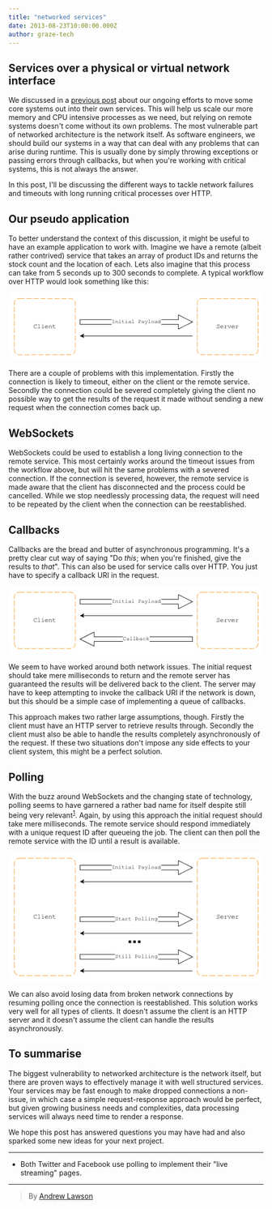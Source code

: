 ```yaml
---
title: "networked services"
date: 2013-08-23T10:00:00.000Z
author: graze-tech
---
```


## Services over a physical or virtual network interface

We discussed in a [previous post](/2013/07/01/service-oriented-communication) about our ongoing efforts to move some core systems out into their own services. This will help us scale our more memory and CPU intensive processes as we need, but relying on remote systems doesn't come without its own problems. The most vulnerable part of networked architecture is the network itself. As software engineers, we should build our systems in a way that can deal with any problems that can arise during runtime. This is usually done by simply throwing exceptions or passing errors through callbacks, but when you're working with critical systems, this is not always the answer.

In this post, I'll be discussing the different ways to tackle network failures and timeouts with long running critical processes over HTTP.

## Our pseudo application

To better understand the context of this discussion, it might be useful to have an example application to work with. Imagine we have a remote (albeit rather contrived) service that takes an array of product IDs and returns the stock count and the location of each. Lets also imagine that this process can take from 5 seconds up to 300 seconds to complete. A typical workflow over HTTP would look something like this:

![Basic HTTP](/content/images/2014/Apr/basic.gif)

There are a couple of problems with this implementation. Firstly the connection is likely to timeout, either on the client or the remote service. Secondly the connection could be severed completely giving the client no possible way to get the results of the request it made without sending a new request when the connection comes back up.

## WebSockets

WebSockets could be used to establish a long living connection to the remote service. This most certainly works around the timeout issues from the workflow above, but will hit the same problems with a severed connection. If the connection is severed, however, the remote service is made aware that the client has disconnected and the process could be cancelled. While we stop needlessly processing data, the request will need to be repeated by the client when the connection can be reestablished.

## Callbacks

Callbacks are the bread and butter of asynchronous programming. It's a pretty clear cut way of saying "Do *this*; when you're finished, give the results to *that*". This can also be used for service calls over HTTP. You just have to specify a callback URI in the request.

![Callback](/content/images/2014/Apr/callback.gif)

We seem to have worked around both network issues. The initial request should take mere milliseconds to return and the remote server has guaranteed the results will be delivered back to the client. The server may have to keep attempting to invoke the callback URI if the network is down, but this should be a simple case of implementing a queue of callbacks.

This approach makes two rather large assumptions, though. Firstly the client must have an HTTP server to retrieve results through. Secondly the client must also be able to handle the results completely asynchronously of the request. If these two situations don't impose any side effects to your client system, this might be a perfect solution.

## Polling

With the buzz around WebSockets and the changing state of technology, polling seems to have garnered a rather bad name for itself despite still being very relevant<sup><a href="#footnote-1">1</a></sup>. Again, by using this approach the initial request should take mere milliseconds. The remote service should respond immediately with a unique request ID after queueing the job. The client can then poll the remote service with the ID until a result is available.

![Polling](/content/images/2014/Apr/polling.gif)

We can also avoid losing data from broken network connections by resuming polling once the connection is reestablished. This solution works very well for all types of clients. It doesn't assume the client is an HTTP server and it doesn't assume the client can handle the results asynchronously.

## To summarise

The biggest vulnerability to networked architecture is the network itself, but there are proven ways to effectively manage it with well structured services. Your services may be fast enough to make dropped connections a non-issue, in which case a simple request-response approach would be perfect, but given growing business needs and complexities, data processing services will always need time to render a response.

We hope this post has answered questions you may have had and also sparked some new ideas for your next project.

---

- Both Twitter and Facebook use polling to implement their "live streaming" pages.

---


> By [Andrew Lawson](https://github.com/adlawson)
